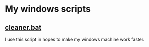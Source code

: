 # My windows scripts

## [cleaner.bat](https://github.com/ibadusmani/windows-scripts/blob/master/cleaner.bat)
I use this script in hopes to make my windows machine work faster.
